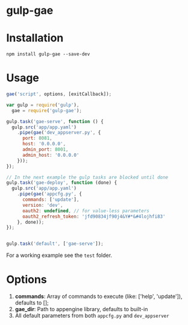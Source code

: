 gulp-gae
========

# Installation
`npm install gulp-gae --save-dev`

# Usage
```javascript
gae('script', options, [exitCallback]);
```

```javascript
var gulp = require('gulp'),
  gae = require('gulp-gae');

gulp.task('gae-serve', function () {
  gulp.src('app/app.yaml')
    .pipe(gae('dev_appserver.py', {
      port: 8081,
      host: '0.0.0.0',
      admin_port: 8001,
      admin_host: '0.0.0.0'
    }));
});

// In the next example the gulp tasks are blocked until done
gulp.task('gae-deploy', function (done) {
  gulp.src('app/app.yaml')
    .pipe(gae('appcfg.py', {
      commands: ['update'],
      version: 'dev',
      oauth2: undefined, // for value-less parameters
      oauth2_refresh_token: 'jfd90834jf90j4&Y#*&#4lojhfi83'
    }, done));
});


gulp.task('default', ['gae-serve']);
```
For a working example see the `test` folder.

# Options

1. **commands**: Array of commands to execute (like: ['help', 'update']), defaults to [];
2. **gae_dir**: Path to appengine library, defaults to built-in
3. All default parameters from both `appcfg.py` and `dev_appserver`
